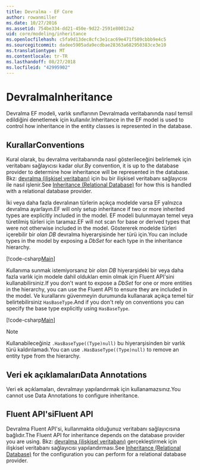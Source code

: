 ```yaml
---
title: Devralma - EF Core
author: rowanmiller
ms.date: 10/27/2016
ms.assetid: 754be334-dd21-450e-9d22-2591e80012a2
uid: core/modeling/inheritance
ms.openlocfilehash: c5fa9d13dec8cfc3e1cac69e471f509cbbb9e4c5
ms.sourcegitcommit: dadee5905ada9ecdbae28363a682950383ce3e10
ms.translationtype: MT
ms.contentlocale: tr-TR
ms.lasthandoff: 08/27/2018
ms.locfileid: "42995902"
---
```

# <a name="inheritance"></a><span data-ttu-id="c77bb-102">Devralma</span><span class="sxs-lookup"><span data-stu-id="c77bb-102">Inheritance</span></span>

<span data-ttu-id="c77bb-103">Devralma EF modeli, varlık sınıflarının Devralmada veritabanında nasıl temsil edildiğini denetlemek için kullanılır.</span><span class="sxs-lookup"><span data-stu-id="c77bb-103">Inheritance in the EF model is used to control how inheritance in the entity classes is represented in the database.</span></span>

## <a name="conventions"></a><span data-ttu-id="c77bb-104">Kurallar</span><span class="sxs-lookup"><span data-stu-id="c77bb-104">Conventions</span></span>

<span data-ttu-id="c77bb-105">Kural olarak, bu devralma veritabanında nasıl gösterileceğini belirlemek için veritabanı sağlayıcısı kadar olur.</span><span class="sxs-lookup"><span data-stu-id="c77bb-105">By convention, it is up to the database provider to determine how inheritance will be represented in the database.</span></span> <span data-ttu-id="c77bb-106">Bkz: [devralma (ilişkisel veritabanı)](relational/inheritance.md) için bu bir ilişkisel veritabanı sağlayıcısı ile nasıl işlenir.</span><span class="sxs-lookup"><span data-stu-id="c77bb-106">See [Inheritance (Relational Database)](relational/inheritance.md) for how this is handled with a relational database provider.</span></span>

<span data-ttu-id="c77bb-107">İki veya daha fazla devralınan türlerin açıkça modelde varsa EF yalnızca devralma ayarlayın.</span><span class="sxs-lookup"><span data-stu-id="c77bb-107">EF will only setup inheritance if two or more inherited types are explicitly included in the model.</span></span> <span data-ttu-id="c77bb-108">EF modeli bulunmayan temel veya türetilmiş türleri için taramaz.</span><span class="sxs-lookup"><span data-stu-id="c77bb-108">EF will not scan for base or derived types that were not otherwise included in the model.</span></span> <span data-ttu-id="c77bb-109">Göstererek modelde türleri içerebilir bir *olan DB<TEntity>*  devralma hiyerarşisinde her türü için.</span><span class="sxs-lookup"><span data-stu-id="c77bb-109">You can include types in the model by exposing a *DbSet<TEntity>* for each type in the inheritance hierarchy.</span></span>

[!code-csharp[Main](../../../samples/core/Modeling/Conventions/Samples/InheritanceDbSets.cs?highlight=3-4&name=Model)]

<span data-ttu-id="c77bb-110">Kullanıma sunmak istemiyorsanız bir *olan DB<TEntity>*  hiyerarşideki bir veya daha fazla varlık için modele dahil oldukları emin olmak için Fluent API'sini kullanabilirsiniz.</span><span class="sxs-lookup"><span data-stu-id="c77bb-110">If you don't want to expose a *DbSet<TEntity>* for one or more entities in the hierarchy, you can use the Fluent API to ensure they are included in the model.</span></span>
<span data-ttu-id="c77bb-111">Ve kurallarını güvenmeyin durumunda kullanarak açıkça temel tür belirtebilirsiniz `HasBaseType`.</span><span class="sxs-lookup"><span data-stu-id="c77bb-111">And if you don't rely on conventions you can specify the base type explicitly using `HasBaseType`.</span></span>

[!code-csharp[Main](../../../samples/core/Modeling/Conventions/Samples/InheritanceModelBuilder.cs?highlight=7&name=Context)]

> [!NOTE]
> <span data-ttu-id="c77bb-112">Kullanabileceğiniz `.HasBaseType((Type)null)` bu hiyerarşisinden bir varlık türü kaldırılamadı.</span><span class="sxs-lookup"><span data-stu-id="c77bb-112">You can use `.HasBaseType((Type)null)` to remove an entity type from the hierarchy.</span></span>

## <a name="data-annotations"></a><span data-ttu-id="c77bb-113">Veri ek açıklamaları</span><span class="sxs-lookup"><span data-stu-id="c77bb-113">Data Annotations</span></span>

<span data-ttu-id="c77bb-114">Veri ek açıklamaları, devralmayı yapılandırmak için kullanamazsınız.</span><span class="sxs-lookup"><span data-stu-id="c77bb-114">You cannot use Data Annotations to configure inheritance.</span></span>

## <a name="fluent-api"></a><span data-ttu-id="c77bb-115">Fluent API'si</span><span class="sxs-lookup"><span data-stu-id="c77bb-115">Fluent API</span></span>

<span data-ttu-id="c77bb-116">Devralma Fluent API'si, kullanmakta olduğunuz veritabanı sağlayıcısına bağlıdır.</span><span class="sxs-lookup"><span data-stu-id="c77bb-116">The Fluent API for inheritance depends on the database provider you are using.</span></span> <span data-ttu-id="c77bb-117">Bkz: [devralma (ilişkisel veritabanı)](relational/inheritance.md) gerçekleştirmek için ilişkisel veritabanı sağlayıcısı yapılandırması.</span><span class="sxs-lookup"><span data-stu-id="c77bb-117">See [Inheritance (Relational Database)](relational/inheritance.md) for the configuration you can perform for a relational database provider.</span></span>
